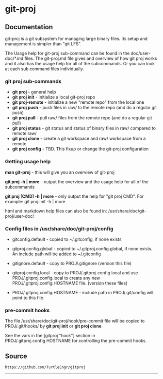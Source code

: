 # git-proj

## Documentation

git-proj is a git subsystem for managing large binary files.
Its setup and management is simpler than "git LFS".

The Usage help for git-proj sub-command can be found in the
doc/user-doc/*.md files. The git-proj.md file gives and overview of
how git proj works and it also has the usage help for all of the
subcommands. Or you can look at each sub command files individually.

### git proj sub-commands

* __git proj__ - general help
* __git proj init__ - initialize a local git-proj repo
* __git proj-remote__ - initialize a new "remote repo" from the local one
* __git proj push__ - push files in raw/ to the remote repo (and do a regular git push)
* __git proj pull__ - pull raw/ files from the remote repo (and do a regular git pull)
* __git proj status__ - git status and status of binary files in raw/ compared to remote raw/
* __git proj clone__ - create a git workspace and raw/ workspace from a remote
* __git proj config__ - TBD. This fixup or change the git-proj configuration

### Getting usage help

__man git-proj__ - this will give you an overview of git-proj

__git proj -h | more__ - output the overview and the usage help for all
of the subcommands

__git proj [CMD] -h | more__ - only output the help for "git proj CMD".
For example: git proj init -h | more

html and markdown help files can also be found in:
/usr/share/doc/git-proj/user-doc/

### Config files in /usr/share/doc/git-proj/config

* gitconfig.default - copied to ~/.gitconfig, if none exists

* gitproj.config.global - copied to ~/.gitproj.config.global, if none
  exists. An include path will be added to ~/.gitconfig

* gitignore.default - copy to PROJ/.gitignore (version this file)

* gitproj.config.local - copy to PROJ/.gitproj.config.local and use
  PROJ/.gitproj.config.local to create any new
  PROJ/.gitproj.config.HOSTNAME file. (version these files)

* PROJ/.gitproj.config.HOSTNAME - include path in PROJ/.git/config will
  point to this file.

### pre-commit hooks

The file /usr/share/doc/git-proj/hook/pre-commit file will be copied
to PROJ/.git/hooks/ by __git proj init__ or __git proj clone__

See the vars in the [gitproj "hook"] section in PROJ/.gitproj.config.HOSTNAME
for controlling the pre-commit hooks.

## Source

    https://github.com/TurtleEngr/gitproj

----------


